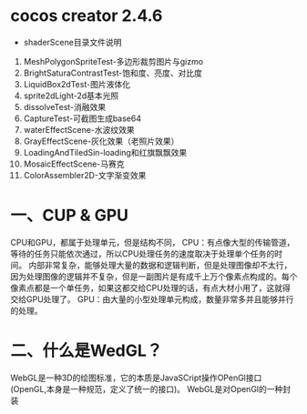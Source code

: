 # cocos creator 2.4.6
  - shaderScene目录文件说明
  1. MeshPolygonSpriteTest-多边形裁剪图片与gizmo
  2. BrightSaturaContrastTest-饱和度、亮度、对比度
  3. LiquidBox2dTest-图片液体化
  4. sprite2dLight-2d基本光照
  5. dissolveTest-消融效果
  6. CaptureTest-可截图生成base64
  7. waterEffectScene-水波纹效果
  8. GrayEffectScene-灰化效果（老照片效果）
  9. LoadingAndTiledSin-loading和红旗飘飘效果
  10. MosaicEffectScene-马赛克
  11. ColorAssembler2D-文字渐变效果

# 一、CUP & GPU
CPU和GPU，都属于处理单元，但是结构不同，
CPU：有点像大型的传输管道，等待的任务只能依次通过，所以CPU处理任务的速度取决于处理单个任务的时间。 内部非常复杂，能够处理大量的数据和逻辑判断，但是处理图像却不太行，因为处理图像的逻辑并不复杂，但是一副图片是有成千上万个像素点构成的。每个像素点都是一个单任务，如果这都交给CPU处理的话，有点大材小用了，这就得交给GPU处理了。
GPU：由大量的小型处理单元构成，数量非常多并且能够并行的处理。
# 二、什么是WedGL？
 WebGL是一种3D的绘图标准，它的本质是JavaSCript操作OPenGl接口(OpenGL,本身是一种规范，定义了统一的接口)。
 WebGL是对OpenGl的一种封装